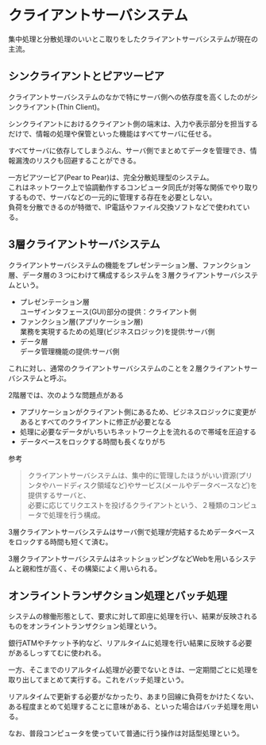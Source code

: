 # クライアントサーバシステム

集中処理と分散処理のいいとこ取りをしたクライアントサーバシステムが現在の主流。


## シンクライアントとピアツーピア

クライアントサーバシステムのなかで特にサーバ側への依存度を高くしたのがシンクライアント(Thin Client)。  

シンクライアントにおけるクライアント側の端末は、入力や表示部分を担当するだけで、情報の処理や保管といった機能はすべてサーバに任せる。  

すべてサーバに依存してしまうぶん、サーバ側でまとめてデータを管理でき、情報漏洩のリスクも回避することができる。

一方ピアツーピア(Pear to Pear)は、完全分散処理型のシステム。  
これはネットワーク上で協調動作するコンピュータ同氏が対等な関係でやり取りするもので、サーバなどの一元的に管理する存在を必要としない。  
負荷を分散できるのが特徴で、IP電話やファイル交換ソフトなどで使われている。  


## 3層クライアントサーバシステム

クライアントサーバシステムの機能をプレゼンテーション層、ファンクション層、データ層の３つにわけて構成するシステムを３層クライアントサーバシステムという。

- プレゼンテーション層  
ユーザインタフェース(GUI)部分の提供：クライアント側
- ファンクション層(アプリケーション層)  
業務を実現するための処理(ビジネスロジック)を提供:サーバ側
- データ層  
データ管理機能の提供:サーバ側

これに対し、通常のクライアントサーバシステムのことを２層クライアントサーバシステムと呼ぶ。  

2階層では、次のような問題点がある  
- アプリケーションがクライアント側にあるため、ビジネスロジックに変更があるとすべてのクライアントに修正が必要となる
- 処理に必要なデータがいちいちネットワーク上を流れるので帯域を圧迫する  
- データベースをロックする時間も長くなりがち

参考
>クライアントサーバシステムは、集中的に管理したほうがいい資源(プリンタやハードディスク領域など)やサービス(メールやデータベースなど)を提供するサーバと、  
必要に応じてリクエストを投げるクライアントという、２種類のコンピュータで処理を行う構成。  

3層クライアントサーバシステムはサーバ側で処理が完結するためデータベースをロックする時間も短くて済む。  

3層クライアントサーバシステムはネットショッピングなどWebを用いるシステムと親和性が高く、その構築によく用いられる。

## オンライントランザクション処理とバッチ処理

システムの稼働形態として、要求に対して即座に処理を行い、結果が反映されるものをオンライントランザクション処理という。  

銀行ATMやチケット予約など、リアルタイムに処理を行い結果に反映する必要があるしっすてむに使われる。  

一方、そこまでのリアルタイム処理が必要でないときは、一定期間ごとに処理を取り出してまとめて実行する。これをバッチ処理という。  

リアルタイムで更新する必要がなかったり、あまり回線に負荷をかけたくない、ある程度まとめて処理することに意味がある、といった場合はバッチ処理を用いる。  

なお、普段コンピュータを使っていて普通に行う操作は対話型処理という。  

